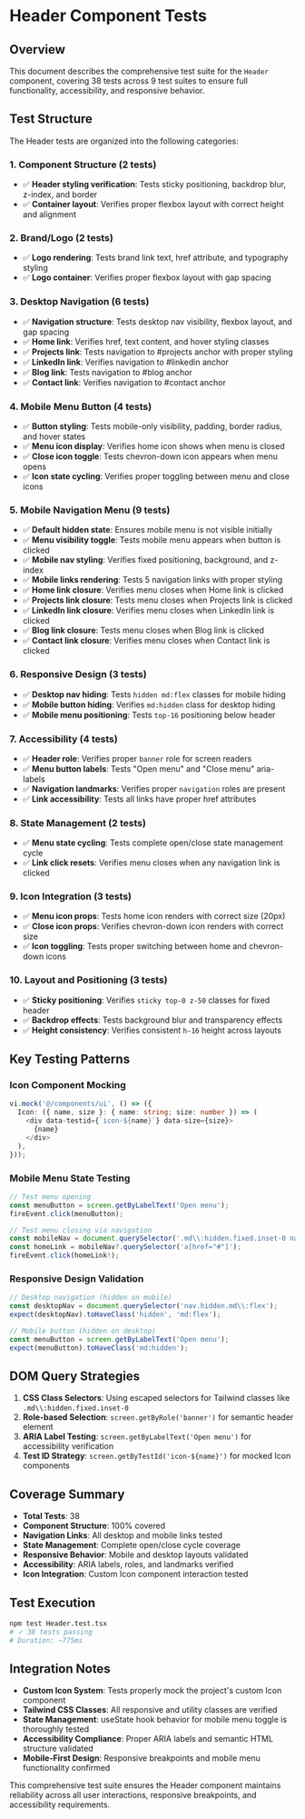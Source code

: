 # Header Component Tests

## Overview

This document describes the comprehensive test suite for the `Header` component, covering 38 tests across 9 test suites to ensure full functionality, accessibility, and responsive behavior.

## Test Structure

The Header tests are organized into the following categories:

### 1. Component Structure (2 tests)
- ✅ **Header styling verification**: Tests sticky positioning, backdrop blur, z-index, and border
- ✅ **Container layout**: Verifies proper flexbox layout with correct height and alignment

### 2. Brand/Logo (2 tests)
- ✅ **Logo rendering**: Tests brand link text, href attribute, and typography styling
- ✅ **Logo container**: Verifies proper flexbox layout with gap spacing

### 3. Desktop Navigation (6 tests)
- ✅ **Navigation structure**: Tests desktop nav visibility, flexbox layout, and gap spacing
- ✅ **Home link**: Verifies href, text content, and hover styling classes
- ✅ **Projects link**: Tests navigation to #projects anchor with proper styling
- ✅ **LinkedIn link**: Verifies navigation to #linkedin anchor
- ✅ **Blog link**: Tests navigation to #blog anchor
- ✅ **Contact link**: Verifies navigation to #contact anchor

### 4. Mobile Menu Button (4 tests)
- ✅ **Button styling**: Tests mobile-only visibility, padding, border radius, and hover states
- ✅ **Menu icon display**: Verifies home icon shows when menu is closed
- ✅ **Close icon toggle**: Tests chevron-down icon appears when menu opens
- ✅ **Icon state cycling**: Verifies proper toggling between menu and close icons

### 5. Mobile Navigation Menu (9 tests)
- ✅ **Default hidden state**: Ensures mobile menu is not visible initially
- ✅ **Menu visibility toggle**: Tests mobile menu appears when button is clicked
- ✅ **Mobile nav styling**: Verifies fixed positioning, background, and z-index
- ✅ **Mobile links rendering**: Tests 5 navigation links with proper styling
- ✅ **Home link closure**: Verifies menu closes when Home link is clicked
- ✅ **Projects link closure**: Tests menu closes when Projects link is clicked
- ✅ **LinkedIn link closure**: Verifies menu closes when LinkedIn link is clicked
- ✅ **Blog link closure**: Tests menu closes when Blog link is clicked
- ✅ **Contact link closure**: Verifies menu closes when Contact link is clicked

### 6. Responsive Design (3 tests)
- ✅ **Desktop nav hiding**: Tests `hidden md:flex` classes for mobile hiding
- ✅ **Mobile button hiding**: Verifies `md:hidden` class for desktop hiding
- ✅ **Mobile menu positioning**: Tests `top-16` positioning below header

### 7. Accessibility (4 tests)
- ✅ **Header role**: Verifies proper `banner` role for screen readers
- ✅ **Menu button labels**: Tests "Open menu" and "Close menu" aria-labels
- ✅ **Navigation landmarks**: Verifies proper `navigation` roles are present
- ✅ **Link accessibility**: Tests all links have proper href attributes

### 8. State Management (2 tests)
- ✅ **Menu state cycling**: Tests complete open/close state management cycle
- ✅ **Link click resets**: Verifies menu closes when any navigation link is clicked

### 9. Icon Integration (3 tests)
- ✅ **Menu icon props**: Tests home icon renders with correct size (20px)
- ✅ **Close icon props**: Verifies chevron-down icon renders with correct size
- ✅ **Icon toggling**: Tests proper switching between home and chevron-down icons

### 10. Layout and Positioning (3 tests)
- ✅ **Sticky positioning**: Verifies `sticky top-0 z-50` classes for fixed header
- ✅ **Backdrop effects**: Tests background blur and transparency effects
- ✅ **Height consistency**: Verifies consistent `h-16` height across layouts

## Key Testing Patterns

### Icon Component Mocking
```typescript
vi.mock('@/components/ui', () => ({
  Icon: ({ name, size }: { name: string; size: number }) => (
    <div data-testid={`icon-${name}`} data-size={size}>
      {name}
    </div>
  ),
}));
```

### Mobile Menu State Testing
```typescript
// Test menu opening
const menuButton = screen.getByLabelText('Open menu');
fireEvent.click(menuButton);

// Test menu closing via navigation
const mobileNav = document.querySelector('.md\\:hidden.fixed.inset-0 nav');
const homeLink = mobileNav?.querySelector('a[href="#"]');
fireEvent.click(homeLink!);
```

### Responsive Design Validation
```typescript
// Desktop navigation (hidden on mobile)
const desktopNav = document.querySelector('nav.hidden.md\\:flex');
expect(desktopNav).toHaveClass('hidden', 'md:flex');

// Mobile button (hidden on desktop)
const menuButton = screen.getByLabelText('Open menu');
expect(menuButton).toHaveClass('md:hidden');
```

## DOM Query Strategies

1. **CSS Class Selectors**: Using escaped selectors for Tailwind classes like `.md\\:hidden.fixed.inset-0`
2. **Role-based Selection**: `screen.getByRole('banner')` for semantic header element
3. **ARIA Label Testing**: `screen.getByLabelText('Open menu')` for accessibility verification
4. **Test ID Strategy**: `screen.getByTestId('icon-${name}')` for mocked Icon components

## Coverage Summary

- **Total Tests**: 38
- **Component Structure**: 100% covered
- **Navigation Links**: All desktop and mobile links tested
- **State Management**: Complete open/close cycle coverage
- **Responsive Behavior**: Mobile and desktop layouts validated
- **Accessibility**: ARIA labels, roles, and landmarks verified
- **Icon Integration**: Custom Icon component interaction tested

## Test Execution

```bash
npm test Header.test.tsx
# ✓ 38 tests passing
# Duration: ~775ms
```

## Integration Notes

- **Custom Icon System**: Tests properly mock the project's custom Icon component
- **Tailwind CSS Classes**: All responsive and utility classes are verified
- **State Management**: useState hook behavior for mobile menu toggle is thoroughly tested
- **Accessibility Compliance**: Proper ARIA labels and semantic HTML structure validated
- **Mobile-First Design**: Responsive breakpoints and mobile menu functionality confirmed

This comprehensive test suite ensures the Header component maintains reliability across all user interactions, responsive breakpoints, and accessibility requirements.